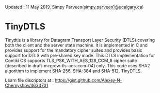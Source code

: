 Updated : 11 May 2019, Simpy Parveen(simpy.parveen1@ucalgary.ca)
# TinyDTLS
Tinydtls is a library for Datagram Transport Layer Security (DTLS) covering both the client and the server state machine. It is implemented in C and provides support for the mandatory cipher suites and provides basic support for DTLS with pre-shared key mode. This DTLS implementation for Contiki OS supports TLS\_PSK\_WITH\_AES\_128\_CCM\_8 cipher suite (described in draft-mcgrew-tls-aes-ccm-04) only.  This code uses SHA2 algorithm to implement SHA-256, SHA-384 and SHA-512. TinyDTLS. 


Learn file discriptors at : https://gist.github.com/Alexey-N-Chernyshov/4634731
